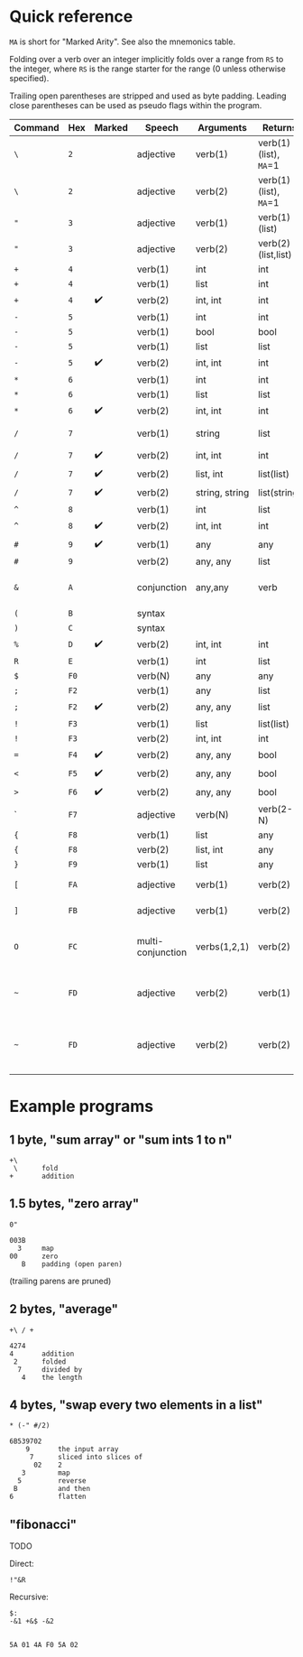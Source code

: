 # Quick reference

`MA` is short for "Marked Arity". See also the mnemonics table.

Folding over a verb over an integer implicitly folds over a range from `RS` to the integer, where `RS` is the range starter for the range (0 unless otherwise specified).

Trailing open parentheses are stripped and used as byte padding. Leading close parentheses can be used as pseudo flags within the program.

| Command | Hex | Marked | Speech | Arguments | Returns | Explanation |
|----|----|----|----|----|----|----|
| `\` | `2`  | | adjective | verb(1) | verb(1)(list), `MA`=1 | Filter from |
| `\` | `2`  | | adjective | verb(2) | verb(1)(list), `MA`=1 | Fold over |
| `"` | `3`  | | adjective | verb(1) | verb(1)(list) | Map over |
| `"` | `3`  | | adjective | verb(2) | verb(2)(list,list) | Zip with |
| `+` | `4`  | | verb(1) | int | int | Absolute value |
| `+` | `4`  | | verb(1) | list | int | Length |
| `+` | `4`  | ✔️ | verb(2) | int, int | int | Addition |
| `-` | `5`  | | verb(1) | int | int | Negate argument |
| `-` | `5`  | | verb(1) | bool | bool | Boolean negation |
| `-` | `5`  | | verb(1) | list | list | Reverse argument |
| `-` | `5`  | ✔️ | verb(2) | int, int | int | Subtraction |
| `*` | `6`  | | verb(1) | int | int | Sign |
| `*` | `6`  | | verb(1) | list | list | Flatten |
| `*` | `6`  | ✔️ | verb(2) | int, int | int | Multiplication. `RS`=1. |
| `/` | `7`  | | verb(1) | string | list | List of character strings |
| `/` | `7`  | ✔️ | verb(2) | int, int | int | Division |
| `/` | `7`  | ✔️ | verb(2) | list, int | list(list) | Chunk list |
| `/` | `7`  | ✔️ | verb(2) | string, string | list(string) | Split strink on list |
| `^` | `8`  | | verb(1) | int | list | Range starting at 1 |
| `^` | `8`  | ✔️ | verb(2) | int, int | int | Exponentiation |
| `#` | `9`  | ✔️ | verb(1) | any | any | Identity |
| `#` | `9`  | | verb(2) | any, any | list | Reshape |
| `&` | `A`  | | conjunction | any,any | verb | Bond. `MA`=1 if either operand is niladic, 2 otherwise. |
| `(` | `B`  | | syntax | | | Open parentheses |
| `)` | `C`  | | syntax | | | Close parentheses |
| `%` | `D`  | ✔️ | verb(2) | int, int | int | Modulus |
| `R` | `E`  | | verb(1) | int | list | Range (0, exclusive) |
| `$` | `F0` | | verb(N) | any | any | First chain |
| `;` | `F2` | | verb(1) | any | list | Wrap (singleton list) |
| `;` | `F2` | ✔️ | verb(2) | any, any | list | Pair |
| `!` | `F3` | | verb(1) | list | list(list) | Enumerate |
| `!` | `F3` | | verb(2) | int, int | int | Binomial |
| `=` | `F4` | ✔️ | verb(2) | any, any | bool | Equality |
| `<` | `F5` | ✔️ | verb(2) | any, any | bool | Less than |
| `>` | `F6` | ✔️ | verb(2) | any, any | bool | Greater than |
| \`  | `F7`  | | adjective | verb(N) | verb(2-N) | Forces the non-marked arity |
| `{` | `F8` | | verb(1) | list | any | First element |
| `{` | `F8` | | verb(2) | list, int | any | Index element |
| `}` | `F9` | | verb(1) | list | any | Last element |
| `[` | `FA` | | adjective | verb(1) | verb(2) | Applies verb on left argument |
| `]` | `FB` | | adjective | verb(1) | verb(2) | Applies verb on right argument |
| `O` | `FC` | | multi-conjunction | verbs(1,2,1) | verb(2) | Split-Compose/directional fork, i.e. `(f x) g (h y)` |
| `~` | `FD` | | adjective | verb(2) | verb(1) | Reflex, makes a verb take the same argument twice, i.e. `x f x` |
| `~` | `FD` | | adjective | verb(2) | verb(2) | Commute, makes a verb take the arguments in reverse order, i.e. `y f x` |

# Example programs

## 1 byte, "sum array" or "sum ints 1 to n"

```
+\
 \      fold
+       addition
```

## 1.5 bytes, "zero array"

```
0"

003B
  3     map
00      zero
   B    padding (open paren)
```

(trailing parens are pruned)

## 2 bytes, "average"
```
+\ / +

4274    
4       addition
 2      folded
  7     divided by
   4    the length
```

## 4 bytes, "swap every two elements in a list"

```
* (-" #/2)

6B539702
    9       the input array
     7      sliced into slices of
      02    2
   3        map
  5         reverse
 B          and then
6           flatten
```

## "fibonacci"

TODO

Direct:
```
!"&R
```

Recursive:
```
$:
-&1 +&$ -&2


5A 01 4A F0 5A 02
```

